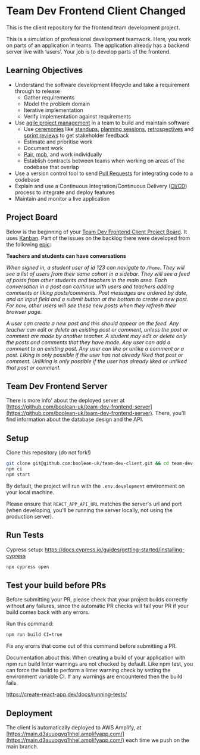 # Team Dev Frontend Client Changed

This is the client repository for the frontend team development project.

This is a simulation of professional development teamwork. Here, you work on parts of an application in teams. The application already has a backend server live with ‘users’. Your job is to develop parts of the frontend.

## Learning Objectives

- Understand the software development lifecycle and take a requirement through to release
  - Gather requirements
  - Model the problem domain
  - Iterative implementation
  - Verify implementation against requirements
- Use [agile project management](https://www.atlassian.com/agile/project-management) in a team to build and maintain software
  - Use [ceremonies](https://www.atlassian.com/agile/scrum/ceremonies) like [standups](https://www.atlassian.com/agile/scrum/standups), [planning sessions](https://www.atlassian.com/agile/scrum/sprint-planning), [retrospectives](https://www.atlassian.com/agile/scrum/retrospectives) and [sprint reviews](https://www.atlassian.com/agile/scrum/sprint-reviews) to get stakeholder feedback
  - Estimate and prioritise work
  - Document work
  - [Pair](https://www.agile-academy.com/en/agile-dictionary/pair-programming/), [mob](https://www.agilealliance.org/glossary/mob-programming), and work individually
  - Establish contracts between teams when working on areas of the codebase that overlap
- Use a version control tool to send [Pull Requests](https://www.atlassian.com/git/tutorials/making-a-pull-request) for integrating code to a codebase
- Explain and use a Continuous Integration/Continuous Delivery ([CI/CD](https://www.redhat.com/en/topics/devops/what-is-ci-cd)) process to integrate and deploy features
- Maintain and monitor a live application

## Project Board

Below is the beginning of your [Team Dev Frontend Client Project Board](https://github.com/orgs/boolean-uk/projects/6). It uses [Kanban](https://www.atlassian.com/agile/kanban). Part of the issues on the backlog there were developed from the following [epic](https://www.atlassian.com/agile/project-management/epics):

**Teachers and students can have conversations**

_When signed in, a student user of id 123 can navigate to `/home`. They will see a list of users from their same cohort in a sidebar. They will see a feed of posts from other students and teachers in the main area. Each conversation in a post can continue with users and teachers adding comments or liking posts/comments. Post messages are ordered by date, and an input field and a submit button at the bottom to create a new post. For now, other users will see these new posts when they refresh their browser page._

_A user can create a new post and this should appear on the feed. Any teacher can edit or delete an existing post or comment, unless the post or comment are made by another teacher. A student may edit or delete only the posts and comments that they have made. Any user can add a comment to an existing post. Any user can like or unlike a comment or a post. Liking is only possible if the user has not already liked that post or comment. Unliking is only possible if the user has already liked or unliked that post or comment._

## Team Dev Frontend Server

There is more info' about the deployed server at [https://github.com/boolean-uk/team-dev-frontend-server](https://github.com/boolean-uk/team-dev-frontend-server). There, you'll find information about the database design and the API.

## Setup

Clone this repository (do not fork!)

```sh
git clone git@github.com:boolean-uk/team-dev-client.git && cd team-dev-client
npm ci
npm start
```

By default, the project will run with the `.env.development` environment on your local machine.

Please ensure that `REACT_APP_API_URL` matches the server's url and port (when developing, you'll be running the server locally, not using the production server).

## Run Tests

Cypress setup: https://docs.cypress.io/guides/getting-started/installing-cypress

```sh
npx cypress open
```

## Test your build before PRs

Before submitting your PR, please check that your project builds correctly without any failures, since the automatic PR checks will fail your PR if your build comes back with any errors.

Run this command:

```sh
npm run build CI=true
```

Fix any erorrs that come out of this command before submitting a PR.


Documentation about this: When creating a build of your application with npm run build linter warnings are not checked by default. Like npm test, you can force the build to perform a linter warning check by setting the environment variable CI. If any warnings are encountered then the build fails.

https://create-react-app.dev/docs/running-tests/


## Deployment

The client is automatically deployed to AWS Amplify, at [https://main.d3auuogvq1hhel.amplifyapp.com/](https://main.d3auuogvq1hhel.amplifyapp.com/) each time we push on the main branch.
